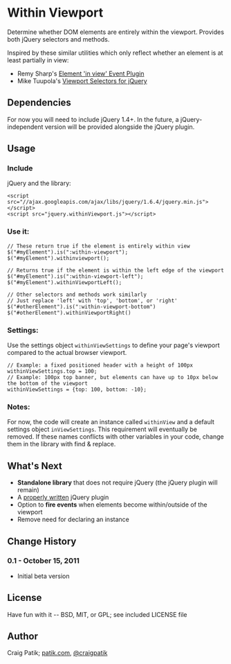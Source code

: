 # Within Viewport

Determine whether DOM elements are entirely within the viewport. Provides both jQuery selectors and methods.

Inspired by these similar utilities which only reflect whether an element is at least partially in view:

* Remy Sharp's [Element 'in view' Event Plugin](http://remysharp.com/2009/01/26/element-in-view-event-plugin/)
* Mike Tuupola's [Viewport Selectors for jQuery](http://www.appelsiini.net/projects/viewport)

## Dependencies

For now you will need to include jQuery 1.4+. In the future, a jQuery-independent version will be provided alongside the jQuery plugin.

## Usage

### Include

jQuery and the library:

    <script src="//ajax.googleapis.com/ajax/libs/jquery/1.6.4/jquery.min.js"></script>
    <script src="jquery.withinViewport.js"></script>

### Use it:

    // These return true if the element is entirely within view
    $("#myElement").is(":within-viewport");
    $("#myElement").withinviewport();
    
    // Returns true if the element is within the left edge of the viewport
    $("#myElement").is(":within-viewport-left");
    $("#myElement").withinViewportLeft();
    
    // Other selectors and methods work similarly
    // Just replace 'left' with 'top', 'bottom', or 'right'
    $("#otherElement").is(":within-viewport-bottom")
    $("#otherElement").withinViewportRight()
    
    
### Settings:

Use the settings object `withinViewSettings` to define your page's viewport compared to the actual browser viewport.

    // Example: a fixed positioned header with a height of 100px
    withinViewSettings.top = 100;
    // Example: 100px top banner, but elements can have up to 10px below the bottom of the viewport
    withinViewSettings = {top: 100, bottom: -10};

### Notes:

For now, the code will create an instance called `withinView` and a default settings object `inViewSettings`. This requirement will eventually be removed. If these names conflicts with other variables in your code, change them in the library with find & replace.


## What's Next

- **Standalone library** that does not require jQuery (the jQuery plugin will remain)
- A [properly written](https://github.com/addyosmani/jquery-plugin-patterns) jQuery plugin
- Option to **fire events** when elements become within/outside of the viewport
- Remove need for declaring an instance

## Change History

### 0.1 - October 15, 2011
- Initial beta version

## License

Have fun with it -- BSD, MIT, or GPL; see included LICENSE file

## Author

Craig Patik; [patik.com](http://patik.com/), [@craigpatik](https://twitter.com/craigpatik)
